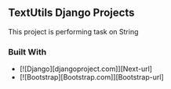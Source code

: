 <!-- GETTING STARTED -->
## TextUtils Django Projects

This project is performing task on String 

### Built With

* [![Django][djangoproject.com]][Next-url]
* [![Bootstrap][Bootstrap.com]][Bootstrap-url]

